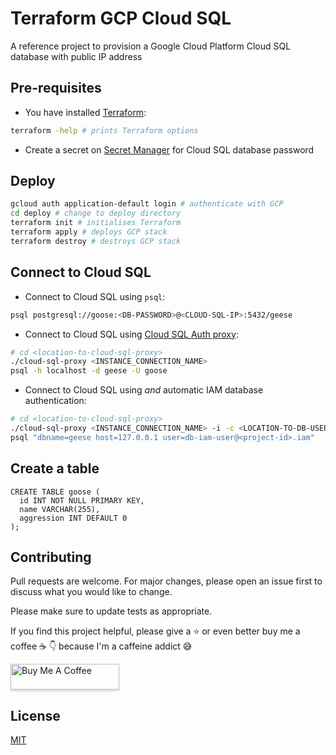 # Terraform GCP Cloud SQL

A reference project to provision a Google Cloud Platform Cloud SQL database with public IP address

## Pre-requisites

- You have installed [Terraform](https://learn.hashicorp.com/tutorials/terraform/install-cli):

```bash
terraform -help # prints Terraform options
```

- Create a secret on [Secret Manager](https://cloud.google.com/secret-manager) for Cloud SQL database password

## Deploy

```bash
gcloud auth application-default login # authenticate with GCP
cd deploy # change to deploy directory
terraform init # initialises Terraform
terraform apply # deploys GCP stack
terraform destroy # destroys GCP stack
```

## Connect to Cloud SQL

- Connect to Cloud SQL using `psql`:

```bash
psql postgresql://goose:<DB-PASSWORD>@<CLOUD-SQL-IP>:5432/geese
```

- Connect to Cloud SQL using [Cloud SQL Auth proxy](https://cloud.google.com/sql/docs/mysql/connect-instance-auth-proxy):

```bash
# cd <location-to-cloud-sql-proxy>
./cloud-sql-proxy <INSTANCE_CONNECTION_NAME>
psql -h localhost -d geese -U goose
```

- Connect to Cloud SQL using _and_ automatic IAM database authentication:

```bash
# cd <location-to-cloud-sql-proxy>
./cloud-sql-proxy <INSTANCE_CONNECTION_NAME> -i -c <LOCATION-TO-DB-USER-SERVICE-ACCOUNT-JSON>
psql "dbname=geese host=127.0.0.1 user=db-iam-user@<project-id>.iam"
```

## Create a table

```
CREATE TABLE goose (
  id INT NOT NULL PRIMARY KEY,
  name VARCHAR(255),
  aggression INT DEFAULT 0
);
```

## Contributing

Pull requests are welcome. For major changes, please open an issue first to discuss what you would like to change.

Please make sure to update tests as appropriate.

If you find this project helpful, please give a :star: or even better buy me a coffee :coffee: :point_down: because I'm a caffeine addict :sweat_smile:

<a href="https://www.buymeacoffee.com/matlau" target="_blank"><img src="https://www.buymeacoffee.com/assets/img/custom_images/orange_img.png" alt="Buy Me A Coffee" style="height: 41px !important;width: 174px !important;box-shadow: 0px 3px 2px 0px rgba(190, 190, 190, 0.5) !important;-webkit-box-shadow: 0px 3px 2px 0px rgba(190, 190, 190, 0.5) !important;" ></a>

## License

[MIT](https://choosealicense.com/licenses/mit/)
